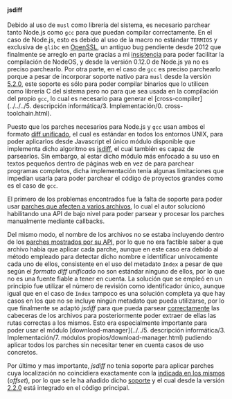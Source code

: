 #### jsdiff

Debido al uso de `musl` como librería del sistema, es necesario parchear tanto
Node.js como `gcc` para que puedan compilar correctamente. En el caso de
Node.js, esto es debido al uso de la macro no estándar `TERMIOS` y exclusiva de
`glibc` en [OpenSSL](https://rt.openssl.org/Ticket/Display.html?id=2823), un
antiguo bug pendiente desde 2012 que finalmente se arreglo en parte gracias a mi
[insistencia](https://github.com/openssl/openssl/issues/163) para poder
facilitar la compilación de NodeOS, y desde la versión 0.12.0 de Node.js ya no
es preciso parchearlo. Por otra parte, en el caso de `gcc` es preciso parchearlo
porque a pesar de incorporar soporte nativo para `musl` desde la versión
[5.2.0](http://www.phoronix.com/scan.php?page=news_item&px=Musl-Libc-GCC-Support),
este soporte es sólo para poder compilar binarios que lo utilicen como librería
C del sistema pero no para que sea usada en la compilación del propio `gcc`, lo
cual es necesario para generar el
[cross-compiler](../../../5. descripción informática/3. Implementación/0. cross-toolchain.html).

Puesto que los parches necesarios para Node.js y `gcc` usan ambos el formato
[diff unificado](http://www.gnu.org/software/diffutils/manual/html_node/Detailed-Unified.html),
el cual es estándar en todos los entornos UNIX, para poder aplicarlos desde
Javascript el único módulo disponible que implementa dicho algoritmo es
[jsdiff](https://github.com/kpdecker/jsdiff), el cual también es capaz de
parsearlos. Sin embargo, al estar dicho módulo más enfocado a su uso en textos
pequeños dentro de páginas web en vez de para parchear programas completos,
dicha implementación tenía algunas limitaciones que impedían usarla para poder
parchear el código de proyectos grandes como es el caso de `gcc`.

El primero de los problemas encontrados fue la falta de soporte para poder usar
[parches que afecten a varios archivos](https://github.com/kpdecker/jsdiff/issues/60),
lo cual el autor solucionó habilitando una API de bajo nivel para poder parsear
y procesar los parches manualmente mediante callbacks.

Del mismo modo, el nombre de los archivos no se estaba incluyendo dentro de los
[parches mostrados por su API](https://github.com/kpdecker/jsdiff/issues/82),
por lo que no era factible saber a que archivo había que aplicar cada parche,
aunque en este caso era debido al método empleado para detectar dicho nombre e
identificar unívocamente cada uno de ellos, consistente en el uso del metadato
`Index` a pesar de que según el *formato diff unificado* no son estándar ninguno
de ellos, por lo que no es una fuente fiable a tener en cuenta. La solución que
se empleó en un principio fue utilizar el número de revisión como identificador
único, aunque igual que en el caso de `Index` tampoco es una solución completa
ya que hay casos en los que no se incluye ningún metadato que pueda utilizarse,
por lo que finalmente se adaptó *jsdiff* para que pueda parsear
[correctamente](https://github.com/kpdecker/jsdiff/pull/88) las cabeceras de los
archivos para posteriormente poder extraer de ellas las rutas correctas a los
mismos. Esto era especialmente importante para poder usar el módulo
[download-manager](../../5. descripción informática/3. Implementación/7. módulos propios/download-manager.html) pudiendo aplicar
todos los parches sin necesitar tener en cuenta casos de uso concretos.

Por último y mas importante, *jsdiff* no tenia soporte para aplicar parches cuya
localización no coincidiera exactamente con la
[indicada en los mismos](https://github.com/kpdecker/jsdiff/issues/84)
(*offset*), por lo que se le ha añadido dicho
[soporte](https://github.com/kpdecker/jsdiff/pull/83) y el cual desde la versión
[2.2.0](https://github.com/kpdecker/jsdiff/releases/tag/v2.2.0) está integrado
en el código principal.
